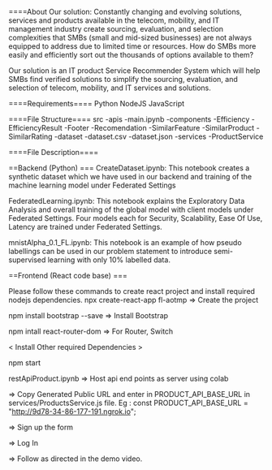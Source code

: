 ====About Our solution:
Constantly changing and evolving solutions, services and products available in the telecom, mobility, and IT management industry create sourcing, evaluation, and selection complexities that SMBs (small and mid-sized businesses) are not always equipped to address due to limited time or resources. How do SMBs more easily and efficiently sort out the thousands of options available to them?

Our solution is an IT product Service Recommender System which will help SMBs find verified solutions to simplify the sourcing, evaluation, and selection of telecom, mobility, and IT services and solutions.

====Requirements====
Python
NodeJS
JavaScript

====File Structure====
src
  -apis
     -main.ipynb
  -components
     -Efficiency
     -EfficiencyResult
     -Footer
     -Recomendation
     -SimilarFeature
     -SimilarProduct
     -SimilarRating
   -dataset
     -dataset.csv
     -dataset.json
   -services
     -ProductService


====File Description====

==Backend (Python) ===
CreateDataset.ipynb: This notebook creates a synthetic dataset which we have used in our backend and training of the machine learning model under Federated Settings

FederatedLearning.ipynb: This notebook explains the Exploratory Data Analysis and overall training of the global model with client models under Federated Settings. Four models each for Security, Scalability, Ease Of Use, Latency are trained under Federated Settings.

mnistAlpha_0.1_FL.ipynb: This notebook is an example of how pseudo labellings can be used in our problem statement to introduce semi-supervised learning with only 10% labelled data.

==Frontend (React code base) ===

Please follow these commands to create react project and install required nodejs dependencies.
npx create-react-app fl-aotmp            =>  Create the project

npm install bootstrap --save             =>  Install Bootstrap

npm intall react-router-dom              =>  For Router, Switch

< Install Other required Dependencies >

npm start

restApiProduct.ipynb                  =>     Host api end points as server using colab


=> Copy Generated Public URL and enter in  PRODUCT_API_BASE_URL  in services/ProductsService.js  file.  Eg : const PRODUCT_API_BASE_URL = "http://9d78-34-86-177-191.ngrok.io";

=> Sign up the form

=> Log In

=> Follow as directed in the demo video.